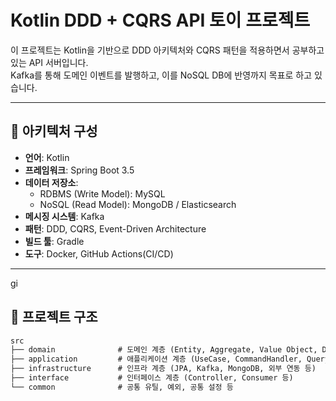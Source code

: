 # Kotlin DDD + CQRS API 토이 프로젝트

이 프로젝트는 Kotlin을 기반으로 DDD 아키텍처와 CQRS 패턴을 적용하면서 공부하고 있는 API 서버입니다. <br/>
Kafka를 통해 도메인 이벤트를 발행하고, 이를 NoSQL DB에 반영까지 목표로 하고 있습니다.

---

## 🧱 아키텍처 구성

- **언어**: Kotlin
- **프레임워크**: Spring Boot 3.5
- **데이터 저장소**:
    - RDBMS (Write Model): MySQL
    - NoSQL (Read Model): MongoDB / Elasticsearch
- **메시징 시스템**: Kafka
- **패턴**: DDD, CQRS, Event-Driven Architecture
- **빌드 툴**: Gradle
- **도구**: Docker, GitHub Actions(CI/CD)

---
gi
## 📂 프로젝트 구조

```markdown
src
├── domain              # 도메인 계층 (Entity, Aggregate, Value Object, Domain Service)
├── application         # 애플리케이션 계층 (UseCase, CommandHandler, QueryService 등)
├── infrastructure      # 인프라 계층 (JPA, Kafka, MongoDB, 외부 연동 등)
├── interface           # 인터페이스 계층 (Controller, Consumer 등)
└── common              # 공통 유틸, 예외, 공통 설정 등
